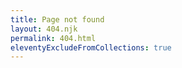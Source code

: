 ```yaml
---
title: Page not found
layout: 404.njk
permalink: 404.html
eleventyExcludeFromCollections: true
---
```


